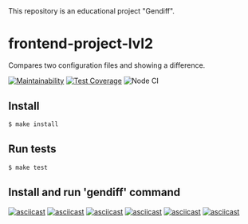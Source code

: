 ##
This repository is an educational project "Gendiff".

# frontend-project-lvl2
Compares two configuration files and showing a difference.

[![Maintainability](https://api.codeclimate.com/v1/badges/fdd3dd13b8c8aba618dc/maintainability)](https://codeclimate.com/github/Mkleon/frontend-project-lvl2/maintainability)
[![Test Coverage](https://api.codeclimate.com/v1/badges/fdd3dd13b8c8aba618dc/test_coverage)](https://codeclimate.com/github/Mkleon/frontend-project-lvl2/test_coverage)
![Node CI](https://github.com/Mkleon/frontend-project-lvl2/workflows/Node%20CI/badge.svg)

## Install

```sh
$ make install
```

## Run tests

```sh
$ make test
```

## Install and run 'gendiff' command

[![asciicast](https://asciinema.org/a/293667.svg)](https://asciinema.org/a/293667)
[![asciicast](https://asciinema.org/a/295165.svg)](https://asciinema.org/a/295165)
[![asciicast](https://asciinema.org/a/295962.svg)](https://asciinema.org/a/295962)
[![asciicast](https://asciinema.org/a/297179.svg)](https://asciinema.org/a/297179)
[![asciicast](https://asciinema.org/a/297239.svg)](https://asciinema.org/a/297239)
[![asciicast](https://asciinema.org/a/300825.svg)](https://asciinema.org/a/300825)
